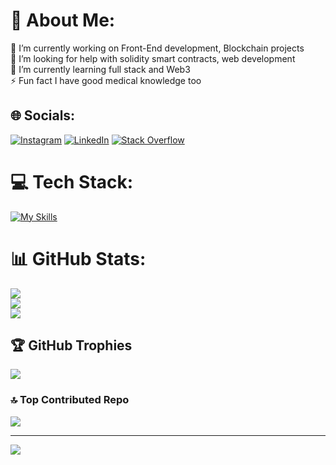 # 💫 About Me:
🔭 I’m currently working on Front-End development, Blockchain projects <br>🤝 I’m looking for help with solidity smart contracts, web development<br>🌱 I’m currently learning full stack and Web3<br>⚡ Fun fact I have good medical  knowledge too


## 🌐 Socials:
[![Instagram](https://skillicons.dev/icons?i=instagram)](https://instagram.com/shahnil.py) [![LinkedIn](https://skillicons.dev/icons?i=linkedin)](https://linkedin.com/in/shahnilsharma) [![Stack Overflow](https://skillicons.dev/icons?i=stackoverflow)](https://stackoverflow.com/users/shahnilsharma) 

# 💻 Tech Stack:
[![My Skills](https://skillicons.dev/icons?i=c,cpp,ae,arduino,bootstrap,css,vite,tailwind,solidity,remix,react,py,nodejs,jquery,js,HTML,githubactions,figma&perline=8)](https://skillicons.dev)


# 📊 GitHub Stats:
![](https://github-readme-stats.vercel.app/api?username=Shahnilsharma&theme=dark&hide_border=true&include_all_commits=true&count_private=true)<br/>
![](https://github-readme-streak-stats.herokuapp.com/?user=Shahnilsharma&theme=dark&hide_border=true)<br/>
![](https://github-readme-stats.vercel.app/api/top-langs/?username=Shahnilsharma&theme=dark&hide_border=true&include_all_commits=true&count_private=true&layout=compact)

## 🏆 GitHub Trophies
![](https://github-profile-trophy.vercel.app/?username=Shahnilsharma&theme=radical&no-frame=false&no-bg=false&margin-w=4)

### 🔝 Top Contributed Repo
![](https://github-contributor-stats.vercel.app/api?username=Shahnilsharma&limit=5&theme=github_dark_dimmed&combine_all_yearly_contributions=true)

---
[![](https://visitcount.itsvg.in/api?id=Shahnilsharma&icon=6&color=11)](https://visitcount.itsvg.in)

<!-- Proudly created with GPRM ( https://gprm.itsvg.in ) -->
